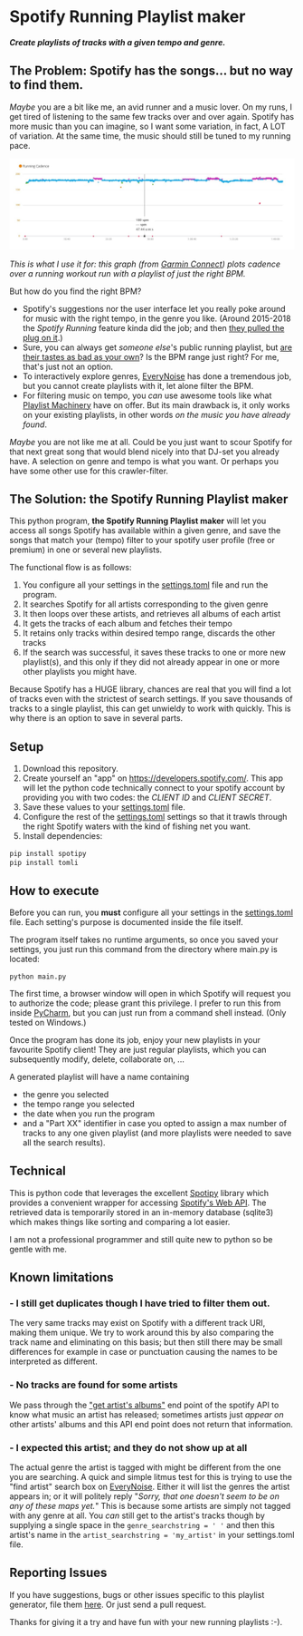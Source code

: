 # Spotify Running Playlist maker

##### Create playlists of tracks with a given tempo and genre.


## The Problem: Spotify has the songs... but no way to find them. 

_Maybe_ you are a bit like me, an avid runner and a music lover. 
On my runs, I get tired of listening to the same few tracks over and over again. 
Spotify has more music than you can imagine, so I want some variation, in fact, A LOT of variation. 
At the same time, the music should still be tuned to my running pace.

![A running workout on a playlist with just the right BPM.](cadence.jpg "A running workout on a playlist with just the right BPM.")

_This is what I use it for: this graph (from [Garmin Connect](https://connect.garmin.com)) plots cadence over a running workout run with a playlist of just the right BPM._

But how do you find the right BPM?
- Spotify's suggestions nor the user interface let you really poke around for music with the right tempo, in the genre you like. 
(Around 2015-2018 the _Spotify Running_ feature kinda did the job; and then [they pulled the plug on it](https://community.spotify.com/t5/Content-Questions/Retirement-of-our-Running-Feature/td-p/4383603).)
- Sure, you can always get _someone else_'s public running playlist, but [are their tastes as bad as your own](https://pudding.cool/2021/10/judge-my-music/)? Is the BPM range just right? For me, that's just not an option. 
- To interactively explore genres, [EveryNoise](https://everynoise.com) has done a tremendous job, but you cannot create playlists with it, let alone filter the BPM. 
- For filtering music on tempo, you _can_ use awesome tools like what [Playlist Machinery](http://sortyourmusic.playlistmachinery.com) have on offer. 
  But its main drawback is, it only works on your existing playlists, in other words _on the music you have already found_.  


_Maybe_ you are not like me at all. Could be you just want to scour Spotify for that next great song that would
blend nicely into that DJ-set you already have. A selection on genre and tempo is what you want. 
Or perhaps you have some other use for this crawler-filter.  

## The Solution: the Spotify Running Playlist maker

This python program, **the Spotify Running Playlist maker** will let you access all songs Spotify has available within a given genre, 
and save the songs that match your (tempo) filter to your spotify user profile (free or premium) in one or several new playlists.

The functional flow is as follows: 
1. You configure all your settings in the [settings.toml](settings.toml) file and run the program.  
2. It searches Spotify for all artists corresponding to the given genre
3. It then loops over these artists, and retrieves all albums of each artist
4. It gets the tracks of each album and fetches their tempo
5. It retains only tracks within desired tempo range, discards the other tracks
6. If the search was successful, it saves these tracks to one or more new playlist(s),
and this only if they did not already appear in one or more other playlists you might have.

Because Spotify has a HUGE library, chances are real that you will find a lot of tracks even with the strictest of search settings.
If you save thousands of tracks to a single playlist, this can get unwieldy to work with quickly. 
This is why there is an option to save in several parts. 

## Setup

1. Download this repository. 
2. Create yourself an "app" on https://developers.spotify.com/.
This app will let the python code technically connect to your spotify account by providing you with two codes: the _CLIENT ID_ and _CLIENT SECRET_.
3. Save these values to your [settings.toml](settings.toml) file.
4. Configure the rest of the [settings.toml](settings.toml) settings so that it trawls through the right Spotify waters with the kind of fishing net you want.
5. Install dependencies: 
```shell
pip install spotipy
pip install tomli
```



## How to execute

Before you can run, you **must** configure all your settings in the [settings.toml](settings.toml) file.
Each setting's purpose is documented inside the file itself. 

The program itself takes no runtime arguments, so once you saved your settings, you just run this command from the directory where main.py is located:
```shell
python main.py
```
The first time, a browser window will open in which Spotify will request you to authorize the code; please grant this privilege. 
I prefer to run this from inside [PyCharm](https://www.jetbrains.com/pycharm/download), but you can just run from a command shell instead. (Only tested on Windows.) 


Once the program has done its job, enjoy your new playlists in your favourite Spotify client! 
They are just regular playlists, which you can subsequently modify, delete, collaborate on, ...


A generated playlist will have a name containing 
   - the genre you selected
   - the tempo range you selected
   - the date when you run the program
   - and a "Part XX" identifier in case you opted to assign a max number of tracks to any one given playlist (and more playlists were needed to save all the search results).  

## Technical
This is python code that leverages the excellent [Spotipy](https://spotipy.readthedocs.io) library which provides a
convenient wrapper for accessing [Spotify's Web API](https://developer.spotify.com/documentation/web-api/reference/#/).
The retrieved data is temporarily stored in an in-memory database (sqlite3) which makes things like sorting and comparing a lot easier. 

I am not a professional programmer and still quite new to python so be gentle with me. 

## Known limitations
### - I still get duplicates though I have tried to filter them out.
The very same tracks may exist on Spotify with a different track URI, making them unique. 
We try to work around this by also comparing the track name and eliminating on this basis; 
but then still there may be small differences for example in case or punctuation causing the names to be interpreted as different.

### - No tracks are found for some artists
We pass through the ["get artist's albums"](https://developer.spotify.com/documentation/web-api/reference/#/operations/get-an-artists-albums) 
end point of the spotify API to know what music an artist has released;
sometimes artists just _appear on_ other artists' albums and this API end point does not return that information.

### - I expected this artist; and they do not show up at all
The actual genre the artist is tagged with might be different from the one you are searching. 
A quick and simple litmus test for this is trying to use the "find artist" search box on [EveryNoise](https://everynoise.com). 
Either it will list the genres the artist appears in; or it will politely reply "_Sorry, that one doesn't seem to be on any of these maps yet._" 
This is because some artists are simply not tagged with any genre at all. 
You _can_ still get to the artist's tracks though by supplying a single space in the ```genre_searchstring = ' '``` and then this artist's name in the ```artist_searchstring = 'my_artist'``` in your settings.toml file.

## Reporting Issues

If you have suggestions, bugs or other issues specific to this playlist generator,
file them [here](https://github.com/JohanVanHoye/spotify-running-playlist-maker/issues).
Or just send a pull request.

Thanks for giving it a try and have fun with your new running playlists :-). 
